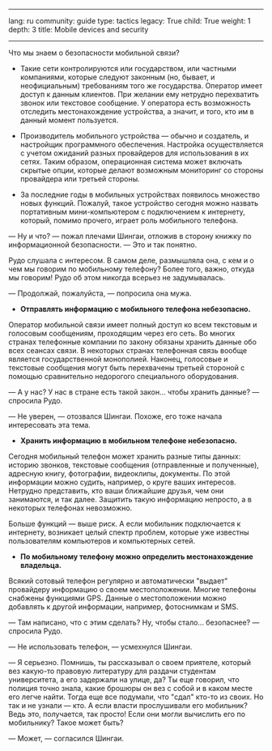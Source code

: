 

---

lang: ru
community: guide
type: tactics
legacy: True
child: True
weight: 1
depth: 3
title: Mobile devices and security 

---

Что мы знаем о безопасности мобильной связи?

* Такие сети контролируются или государством, или частными компаниями, которые следуют законным (но, бывает, и неофициальным) требованиям того же государства. Оператор имеет доступ к данным клиентов. При желании ему нетрудно перехватить звонок или текстовое сообщение. У оператора есть возможность отследить местонахождение устройства, а значит, и того, кто им в данный момент пользуется.

* Производитель мобильного устройства — обычно и создатель, и настройщик программного обеспечения. Настройка осуществляется с учетом ожиданий разных провайдеров для использования в их сетях. Таким образом, операционная система может включать скрытые опции, которые делают возможным мониторинг со стороны провайдера или третьей стороны.

* За последние годы в мобильных устройствах появилось множество новых функций. Пожалуй, такое устройство сегодня можно назвать портативным мини-компьютером с подключением к интернету, который, помимо прочего, играет роль мобильного телефона.

— Ну и что? — пожал плечами Шингаи, отложив в сторону книжку по информационной безопасности. — Это и так понятно.

Рудо слушала с интересом. В самом деле, размышляла она, с кем и о чем мы говорим по мобильному телефону? Более того, важно, откуда мы говорим! Рудо об этом никогда всерьез не задумывалась.

— Продолжай, пожалуйста, — попросила она мужа.

* **Отправлять информацию с мобильного телефона небезопасно. **

Оператор мобильной связи имеет полный доступ ко всем текстовым и голосовым сообщениям, проходящим через его сеть. Во многих странах телефонные компании по закону обязаны хранить данные обо всех сеансах связи. В некоторых странах телефонная связь вообще является государственной монополией. Наконец, голосовые и текстовые сообщения могут быть перехвачены третьей стороной с помощью сравнительно недорогого специального оборудования.

— А у нас? У нас в стране есть такой закон... чтобы хранить данные? — спросила Рудо.

— Не уверен, — отозвался Шингаи. Похоже, его тоже начала интересовать эта тема.

* **Хранить информацию в мобильном телефоне небезопасно.**

Сегодня мобильный телефон может хранить разные типы данных: историю звонков, текстовые сообщения (отправленные и полученные), адресную книгу, фотографии, видеоклипы, документы. По этой информации можно судить, например, о круге ваших интересов. Нетрудно представить, кто ваши ближайшие друзья, чем они занимаются, и так далее. Защитить такую информацию непросто, а в некоторых телефонах невозможно.

Больше функций — выше риск. А если мобильник подключается к интернету, возникает целый спектр проблем, которые уже известны пользователям компьютеров и компьютерных сетей.

* **По мобильному телефону можно определить местонахождение владельца.**

Всякий сотовый телефон регулярно и автоматически "выдает" провайдеру информацию о своем местоположении. Многие телефоны снабжены функциями GPS. Данные о местоположении можно добавлять к другой информации, например, фотоснимкам и SMS.

— Там написано, что с этим сделать? Ну, чтобы стало... безопаснее? — спросила Рудо.

— Не использовать телефон, — усмехнулся Шингаи.

— Я серьезно. Помнишь, ты рассказывал о своем приятеле, который вез какую-то правовую литературу для раздачи студентам университета, а его задержали на улице, да? Ты еще говорил, что полиция точно знала, какие брошюры он вез с собой и в каком месте его легче найти. Тогда еще все подумали, что "сдал" кто-то из своих. Но так и не узнали — кто. А если власти прослушивали его мобильник? Ведь это, получается, так просто! Если они могли вычислить его по мобильнику? Такое может быть?

— Может, — согласился Шингаи.


